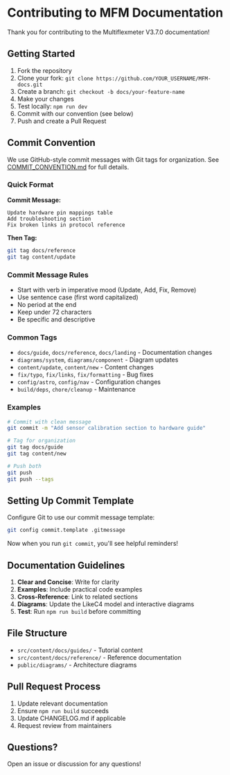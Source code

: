 # Contributing to MFM Documentation

Thank you for contributing to the Multiflexmeter V3.7.0 documentation!

## Getting Started

1. Fork the repository
2. Clone your fork: `git clone https://github.com/YOUR_USERNAME/MFM-docs.git`
3. Create a branch: `git checkout -b docs/your-feature-name`
4. Make your changes
5. Test locally: `npm run dev`
6. Commit with our convention (see below)
7. Push and create a Pull Request

## Commit Convention

We use GitHub-style commit messages with Git tags for organization. See [COMMIT_CONVENTION.md](COMMIT_CONVENTION.md) for full details.

### Quick Format

**Commit Message:**
```
Update hardware pin mappings table
Add troubleshooting section
Fix broken links in protocol reference
```

**Then Tag:**
```bash
git tag docs/reference
git tag content/update
```

### Commit Message Rules
- Start with verb in imperative mood (Update, Add, Fix, Remove)
- Use sentence case (first word capitalized)
- No period at the end
- Keep under 72 characters
- Be specific and descriptive

### Common Tags
- `docs/guide`, `docs/reference`, `docs/landing` - Documentation changes
- `diagrams/system`, `diagrams/component` - Diagram updates
- `content/update`, `content/new` - Content changes
- `fix/typo`, `fix/links`, `fix/formatting` - Bug fixes
- `config/astro`, `config/nav` - Configuration changes
- `build/deps`, `chore/cleanup` - Maintenance

### Examples
```bash
# Commit with clean message
git commit -m "Add sensor calibration section to hardware guide"

# Tag for organization
git tag docs/guide
git tag content/new

# Push both
git push
git push --tags
```

## Setting Up Commit Template

Configure Git to use our commit message template:

```bash
git config commit.template .gitmessage
```

Now when you run `git commit`, you'll see helpful reminders!

## Documentation Guidelines

1. **Clear and Concise**: Write for clarity
2. **Examples**: Include practical code examples
3. **Cross-Reference**: Link to related sections
4. **Diagrams**: Update the LikeC4 model and interactive diagrams
5. **Test**: Run `npm run build` before committing

## File Structure

- `src/content/docs/guides/` - Tutorial content
- `src/content/docs/reference/` - Reference documentation
- `public/diagrams/` - Architecture diagrams

## Pull Request Process

1. Update relevant documentation
2. Ensure `npm run build` succeeds
3. Update CHANGELOG.md if applicable
4. Request review from maintainers

## Questions?

Open an issue or discussion for any questions!
